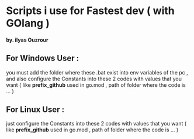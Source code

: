 # Scripts i use for **Fastest** dev ( with GOlang ) 
#### by. ilyas Ouzrour  


## For Windows User : 
you must add the folder where these .bat exist into env variables of the pc , and also configure the Constants into these 2 codes with values that you want ( like **prefix_github** used in go.mod , path of folder where the code is ... ) 

## For Linux User : 
just configure the Constants into these 2 codes with values that you want ( like **prefix_github** used in go.mod , path of folder where the code is ... ) 
